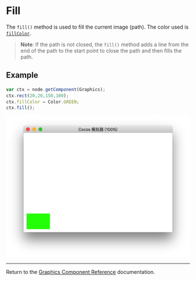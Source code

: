 # Fill

The `fill()` method is used to fill the current image (path). The color used is [`fillColor`](./fillColor.md).

> __Note__: If the path is not closed, the `fill()` method adds a line from the end of the path to the start point to close the path and then fills the path.

## Example

```javascript
var ctx = node.getComponent(Graphics);
ctx.rect(20,20,150,100);
ctx.fillColor = Color.GREEN;
ctx.fill();
```

<a href="fill.png"><img src="fill.png"></a>

<hr>

Return to the [Graphics Component Reference](../graphics.md) documentation.
